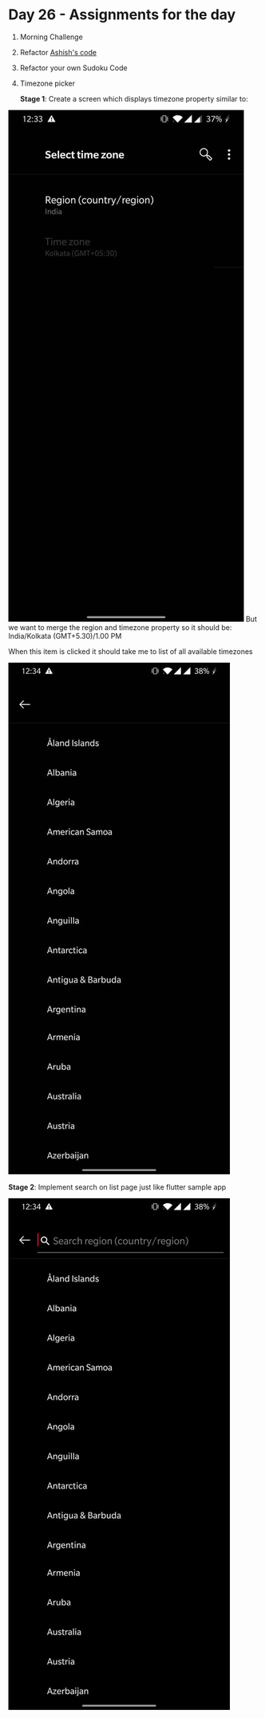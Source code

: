# Day 26 - Assignments for the day

1. Morning Challenge
2. Refactor [Ashish's code](https://github.com/AshishTaduce/day_25_morning_challenge)
3. Refactor your own Sudoku Code
4. Timezone picker

    **Stage 1**:
    Create a screen which displays timezone property similar to:
 
 ![](screenshots/timezonePicker.jpeg)
 But we want to merge the region and timezone property
     so it should be: India/Kolkata (GMT+5.30)/1.00 PM
     
 When this item is clicked it should take me to list of all available timezones
 
 ![](screenshots/timezoneList.jpeg)

**Stage 2**: Implement search on list page just like flutter sample app
     
![](screenshots/timezoneList%20Search.jpeg)